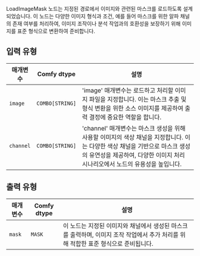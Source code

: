 
LoadImageMask 노드는 지정된 경로에서 이미지와 관련된 마스크를 로드하도록 설계되었습니다. 이 노드는 다양한 이미지 형식과 조건, 예를 들어 마스크를 위한 알파 채널의 존재 여부를 처리하여, 이미지 조작이나 분석 작업과의 호환성을 보장하기 위해 이미지를 표준 형식으로 변환하여 준비합니다.

## 입력 유형

| 매개변수 | Comfy dtype | 설명 |
|-----------|-------------|-------------|
| `image`   | `COMBO[STRING]` | 'image' 매개변수는 로드하고 처리할 이미지 파일을 지정합니다. 이는 마스크 추출 및 형식 변환을 위한 소스 이미지를 제공하여 출력 결정에 중요한 역할을 합니다. |
| `channel` | `COMBO[STRING]` | 'channel' 매개변수는 마스크 생성을 위해 사용할 이미지의 색상 채널을 지정합니다. 이는 다양한 색상 채널을 기반으로 마스크 생성의 유연성을 제공하여, 다양한 이미지 처리 시나리오에서 노드의 유용성을 높입니다. |

## 출력 유형

| 매개변수 | Comfy dtype | 설명 |
|-----------|-------------|-------------|
| `mask`    | `MASK`      | 이 노드는 지정된 이미지와 채널에서 생성된 마스크를 출력하며, 이미지 조작 작업에서 추가 처리를 위해 적합한 표준 형식으로 준비됩니다. |
